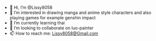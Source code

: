 - 👋 Hi, I’m @Lissy8058
- 👀 I’m interested in drawing manga and anime style characters and also playing games for example genshin impact
- 🌱 I’m currently learning thai
- 💞️ I’m looking to collaborate on luo-painter
- 📫 How to reach me: Lissy8058@Gmail.com

<!---
Lissy8058/Lissy8058 is a ✨ special ✨ repository because its `README.md` (this file) appears on your GitHub profile.
You can click the Preview link to take a look at your changes.
--->

